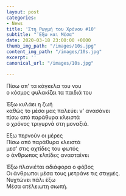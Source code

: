 ```yaml
---
layout: post
categories:
- News
title: 'Στη Ρωγμή του Χρόνου #10'
subtitle: "¨Εξω και Μέσα"
date: 2020-03-18 23:00:00 +0000
thumb_img_path: "/images/10s.jpg"
content_img_path: "/images/10s.jpg"
excerpt: ''
canonical_url: "/images/10s.jpg"

---
```

Πίσω απ' τα κάγκελα του νου  
ο κόσμος φυλακίζει τα παιδιά του

Έξω κυλάει η ζωή  
καθώς το μέσα μας παλεύει ν' ανασάνει  
πίσω από παράθυρα κλειστά  
ο χρόνος τριγυρνά στη μοναξιά.

Εξω περνούν οι μέρες  
Πίσω από παράθυρα κλειστά  
μεσ' στις αχτίδες του φωτός  
ο άνθρωπος ελπίδες ανασταίνει

Έξω πλανιέται αδιάφορα ο φόβος  
Οι άνθρωποι μέσα τους μετράνε τις στιγμές.  
Νυχτώνει πάλι έξω  
Μέσα ατέλειωτη σιωπή.